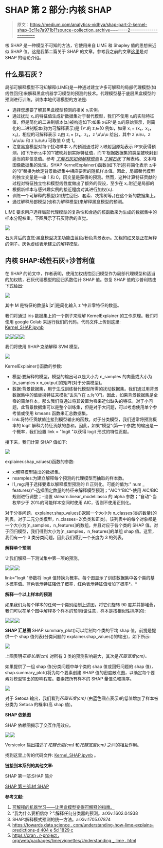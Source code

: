 # SHAP 第 2 部分:内核 SHAP

> 原文：<https://medium.com/analytics-vidhya/shap-part-2-kernel-shap-3c11e7a971b1?source=collection_archive---------2----------------------->

核 SHAP 是一种模型不可知的方法，它使用来自 LIME 和 Shapley 值的思想来近似 SHAP 值。这是我第二篇关于 SHAP 的文章。参考我之前的文章[这里](/@rakesh.melezhath/shap-part-1-an-introduction-to-shap-58aa087a460c)是对 SHAP 的理论介绍。

## 什么是石灰？

局部可解释模型不可知解释(LIME)是一种通过建立许多可解释的局部代理模型(如线性回归)来解释黑盒机器学习模型的预测的技术。代理模型基于底层黑盒模型的预测进行训练。训练本地代理模型的方法是:

*   选择您想要了解其黑盒模型预测的相关 xᵢ实例。
*   通过扰动 xᵢ.的特征值生成新数据集对于替代模型，我们不使用 xᵢ的实际特征值，但是简化的二进制版本(zᵢ)被构造如下:如果 x∈Rᴾ是 xᵢ的原始表示，则简化的二进制版本(称为可解释表示)是 1}ᴾ.的 zᵢ∈{0 例如，如果 xᵢ = (x₁，x₂，x₃)，相应的可解释表示 zᵢ由 zᵢ = (z₁，z₂，z \u\u\u 给出，其中 z \u\u，z \u\u\u 和 z \u\u\u 可取值 0 或 1。
*   注意黑盒模型对每个扰动样本 zᵢ.的预测通过将 zᵢ映射回原始表示 Rᴾ来获得预测，如下所示:zᵢ中的‘1’被映射到实际特征值，而‘0’根据数据集的类型被映射到适当的非信息值。参考 [*了解石灰如何解释预测*](https://towardsdatascience.com/understanding-how-lime-explains-predictions-d404e5d1829c) & [*了解石灰*](https://cran.r-project.org/web/packages/lime/vignettes/Understanding_lime.html) 了解表格、文本和图像数据集的处理。SHAP KernelExplainer()函数(如下所述)将简化表示 zᵢ中的“0”替换为给定背景数据集中相应要素的随机样本值。因此，局部替代模型的独立变量是一串 1 和 0，因变量是获得的预测。然而，这种计算特征贡献的过程对特征独立性和模型线性度做出了额外的假设，至少在 xᵢ.附近是局部的
*   根据新样本与感兴趣实例的接近程度对其进行加权(xᵢ).
*   训练一个可解释的模型(如线性回归、套索、决策树等。)在这个新的数据集上。
*   通过解释局部模型(也称为解释模型)来解释黑盒模型的预测。

LIME 要求用户选择局部代理模型的复杂性和合适的核函数来为生成的数据集中的样本分配权重。下图展示了石灰背后的直觉。

![](img/88a6914b9393357a7ff750e06d11802c.png)

石灰背后的直觉:黑盒模型决策功能由蓝色/粉色背景表示。加粗的红叉是正在解释的例子。灰色虚线表示建立的解释模型。

## 内核 SHAP:线性石灰+沙普利值

在 SHAP 的论文中，作者表明，使用加权线性回归模型作为局部代理模型和适当的加权核，石灰代理模型的回归系数估计 SHAP 值。恢复 SHAP 值的沙普利核由下式给出:

![](img/0aa49fe5e382b9c6f6bdd0bc54cad945.png)

其中 M 是特征的数量& |z'|是简化输入 z '中非零特征的数量。

我们将通过 iris 数据集上的一个例子来理解 KernelExplainer 的工作原理。我们将使用 google Colab 来运行我们的代码。代码文件上传到这里: [Kernel_SHAP.ipynb](https://github.com/Rakeshsuku/Medium-Blog)

![](img/bc49b33938d7b937f61f884202c24d92.png)![](img/dd409a7db39d098e0bfc5a7884b7efac.png)![](img/46573c66569028497b5af6a445f8eca2.png)![](img/fbfcb3ef30b1694dc3e750b5523e807b.png)

我们将使用 SHAP·克纳解释 SVM 模型。

![](img/a01a44eaf67c5a962e4d1bff9c847101.png)

KernelExplainer()函数的参数:

*   模型:要解释的模型。模型的输出可以是大小为 n_samples 的向量或大小为[n_samples x n_output]的矩阵(对于分类模型)。
*   数据:背景数据集，用于生成训练替代模型所需的扰动数据集。我们通过用背景数据集中的值替换特征来模拟“丢失”(在 zᵢ为“0”)。因此，如果背景数据集是全零的简单样本，那么我们将通过将其设置为零来近似缺失的特征。对于小问题，此背景数据集可以是整个训练集，但是对于大问题，可以考虑使用单个参考值或使用 kmeans 函数来汇总数据集。
*   link:将特征贡献值连接到模型输出的函数。对于分类模型，我们通常将预测概率的 logit 解释为特征贡献的总和。因此，如果“模型”(第一个参数)的输出是一个概率，我们设置 link = "logit "以获得 logit 形式的特性贡献。

接下来，我们计算 SHAP 值如下:

![](img/6e2ea6a86d3a0077232b34ec469bb7ba.png)

explainer.shap_values()函数的参数:

*   x:解释模型输出的数据集。
*   nsamples:为建立解释每个预测的代理模型而抽取的样本数。
*   l1_reg:用于选择要素以解释模型预测的 l1 正则化。可能的值为:" num _ features(<int>)"-选择固定数量的特征来解释模型预测；“AIC”/“BIC”-使用 AIC/BIC 规则进行调整；<float>-设置 sklearn.linear_model.lasso 的 alpha 参数；“自动”-当枚举少于 20%的可能样本空间时使用 AIC，否则不使用正则化。</float></int>

对于分类问题，explainer.shap_values()返回一个大小为 n_classes(类的数量)的列表。对于二元分类模型，n_classes=2(负类和正类)。该列表中的每个对象都是一个大小为[n_samples，n_features]的数组，并且对应于各个类的 SHAP 值。对于回归模型，我们得到大小为[n_samples，n_features]的单组 shap 值。这里，我们有一个 3 类分类问题，因此我们得到一个长度为 3 的列表。

**解释单个预测**

让我们解释一下测试集中第一项的预测。

![](img/92296ebdaa105e4c48ec4fbec3f7d396.png)![](img/1db14b48caba75b6e41a94cc492a402f.png)![](img/e6d1beb31783f7f36d74c113fd5b84e5.png)

link="logit "参数将 logit 值转换为概率。每个图显示了训练数据集中各个类的基本概率值。蓝色表示特征降低了概率，红色表示特征值增加了概率*。*

**解释一个以上样本的预测**

如果我们为每个样本的任何一个类别绘制上述图，将它们旋转 90 度并并排堆叠，我们可以在单个图中解释多个样本的预测(请注意，样本是按相似性排序的):

![](img/56ef003059604bb580502565bb07e42f.png)![](img/043a6bb8e9bc11678da86668b30113e0.png)![](img/ff4007a845110a1833eea56e2148e349.png)

**SHAP 汇总图**
SHAP.summary_plot()可以绘制每个类的平均 shap 值，前提是提供一个 shap 值列表(分类问题的 explainer.shap_values()的输出)，如下所示:

![](img/52c08722cf2ba91679994d1107dc4bba.png)

上图表明*花瓣长度(cm)* 对所有 3 类的预测影响最大，其次是*花瓣宽度(cm)。*

如果提供了一组 shap 值(分类问题中单个类的 shap 值或回归问题的 shap 值)，shap.summary_plot()将为每个要素创建 SHAP 值的密度散点图，以确定每个要素对模型输出的影响程度。要素按所有样本的 SHAP 量值总和排序。

![](img/86c2a717fb81ab2612679484cf16fb6c.png)

对于 Setosa 输出，我们看到*花瓣长度(cm)* (由蓝色圆点表示)的低值增加了样本被分类为 Setosa 的概率(高 shap 值)。

**SHAP 依赖图**

SHAP 依赖图揭示了交互作用效应。

![](img/865ec8d431e301b443ce6ca897ba101d.png)![](img/7abb8b2067905a93ab34566bec9afe78.png)

Versicolor 输出描述了*花瓣长度(cm)* 和*花瓣宽度(cm)* 之间的相互作用。

找到这里上传的代码文件: [Kernel_SHAP.ipynb](https://github.com/Rakeshsuku/Medium-Blog) 。

**链接到本系列的其他文章:**

SHAP 第一部:SHAP 简介

[SHAP 第三部:树 SHAP](/@rakesh.melezhath/shap-part-3-tree-shap-3af9bcd7cd9b)

**参考文献:**

1.  [可解释的机器学习——让黑盒模型变得可解释的指南。](https://christophm.github.io/interpretable-ml-book/)
2.  “我为什么要相信你？”:解释任何分类器的预测。arXiv:1602.04938
3.  SHAP:解释模式预测的统一方法。arXiv:1705.07874
4.  [https://towards data science . com/understanding-how-lime-explains-predictions-d 404 e 5d 1829 c](https://towardsdatascience.com/understanding-how-lime-explains-predictions-d404e5d1829c)
5.  [https://cran . r-project . org/web/packages/lime/vignettes/Understanding _ lime . html](https://cran.r-project.org/web/packages/lime/vignettes/Understanding_lime.html)